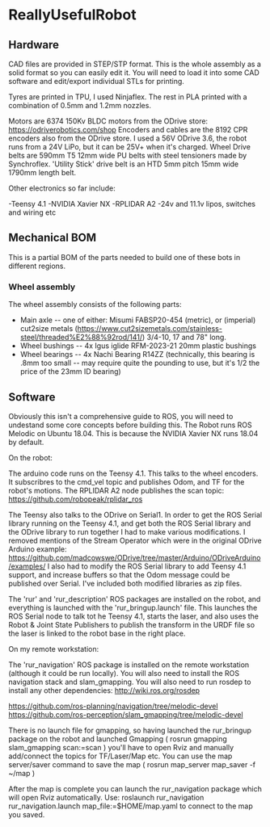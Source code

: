 # ReallyUsefulRobot

## Hardware

CAD files are provided in STEP/STP format. This is the whole assembly as a solid format so you can easily edit it. You will need to load it into some CAD software and edit/export individual STLs for printing.

Tyres are printed in TPU, I used Ninjaflex. The rest in PLA printed with a combination of 0.5mm and 1.2mm nozzles.

Motors are 6374 150Kv BLDC motors from the ODrive store: https://odriverobotics.com/shop
Encoders and cables are the 8192 CPR encoders also from the ODrive store.
I used a 56V ODrive 3.6, the robot runs from a 24V LiPo, but it can be 25V+ when it's charged.
Wheel Drive belts are 590mm T5 12mm wide PU belts with steel tensioners made by Synchroflex.
'Utility Stick' drive belt is an HTD 5mm pitch 15mm wide 1790mm length belt.

Other electronics so far include:

-Teensy 4.1
-NVIDIA Xavier NX
-RPLIDAR A2
-24v and 11.1v lipos, switches and wiring etc

## Mechanical BOM

This is a partial BOM of the parts needed to build one of these bots in different regions.

### Wheel assembly
The wheel assembly consists of the following parts:

* Main axle -- one of either: Misumi FABSP20-454 (metric), or (imperial) cut2size metals (https://www.cut2sizemetals.com/stainless-steel/threaded%E2%88%92rod/141/) 3/4-10, 17 and 78" long.
* Wheel bushings -- 4x Igus iglide RFM-2023-21 20mm plastic bushings
* Wheel bearings -- 4x Nachi Bearing R14ZZ (technically, this bearing is .8mm too small -- may require quite the pounding to use, but it's 1/2 the price of the 23mm ID bearing)




## Software

Obviously this isn't a comprehensive guide to ROS, you will need to undestand some core concepts before building this. The Robot runs ROS Melodic on Ubuntu 18.04. This is because the NVIDIA Xavier NX runs 18.04 by default.

On the robot:

The arduino code runs on the Teensy 4.1. This talks to the wheel encoders. It subscribres to the cmd_vel topic and publishes Odom, and TF for the robot's motions. The RPLIDAR A2 node publishes the scan topic: https://github.com/robopeak/rplidar_ros

The Teensy also talks to the ODrive on Serial1. In order to get the ROS Serial library running on the Teensy 4.1, and get both the ROS Serial library and the ODrive library to run together I had to make various modifications. I removed mentions of the Stream Operator which were in the original ODrive Arduino example: https://github.com/madcowswe/ODrive/tree/master/Arduino/ODriveArduino/examples/ I also had to modify the ROS Serial library to add Teensy 4.1 support, and increase buffers so that the Odom message could be published over Serial. I've included both modified libraries as zip files.

The 'rur' and 'rur_description' ROS packages are installed on the robot, and everything is launched with the 'rur_bringup.launch' file. This launches the ROS Serial node to talk tot he Teensy 4.1, starts the laser, and also uses the Robot & Joint State Publishers to publish the transform in the URDF file so the laser is linked to the robot base in the right place.

On my remote workstation:

The 'rur_navigation' ROS package is installed on the remote workstation (although it could be run locally). You will also need to install the ROS navigation stack and slam_gmapping. You will also need to run rosdep to install any other dependencies: http://wiki.ros.org/rosdep

https://github.com/ros-planning/navigation/tree/melodic-devel
https://github.com/ros-perception/slam_gmapping/tree/melodic-devel

There is no launch file for gmapping, so having launched the rur_bringup package on the robot and launched Gmapping ( rosrun gmapping slam_gmapping scan:=scan ) you'll have to open Rviz and manually add/connect the topics for TF/Laser/Map etc. You can use the map server/saver command to save the map ( rosrun map_server map_saver -f ~/map )

After the map is complete you can launch the rur_navigation package which will open Rviz automatically. Use: roslaunch rur_navigation rur_navigation.launch map_file:=$HOME/map.yaml   to connect to the map you saved.



